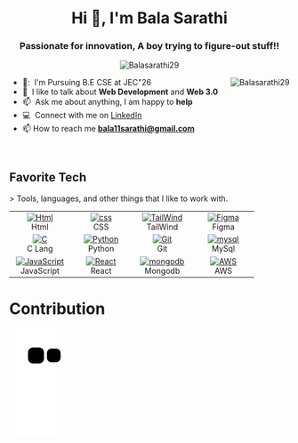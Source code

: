 <h1 align="center">Hi 👋, I'm Bala Sarathi</h1>
<h3 align="center">Passionate for innovation, A boy trying to figure-out stuff!!</h3>

<p align="center"> <img src="https://komarev.com/ghpvc/?username=Balasarathi29&label=Profile%20views&color=0e75b6&style=flat" alt="Balasarathi29" /> </p>
<a href="#Balasarathi29-title">
  <img src="https://github-readme-stats.vercel.app/api?username=Balasarathi29&show_icons=true&theme=react&count_private=true&include_all_commits=true" alt="Balasarathi29" align="right" />
</a>

- 🏫: &nbsp;I'm Pursuing B.E CSE at JEC"26
- :speech_balloon: &nbsp;I like to talk about **Web Development** and **Web 3.0**
- :mailbox: &nbsp;Ask me about anything, I am happy to **help**
- :computer: &nbsp;Connect with me on [LinkedIn](https://www.linkedin.com/in/bala-sarathi-827428257/)
- 📫 How to reach me **bala11sarathi@gmail.com**


<br>

<h2 align="left" id=""Bala Sarathi>Favorite Tech</h2>
> Tools, languages, and other things that I like to work with.

<table align="center">
  <tr>
    <td align="center" width="96">
      <a href="Balasarathi29">
        <img src="https://upload.wikimedia.org/wikipedia/commons/thumb/6/61/HTML5_logo_and_wordmark.svg/1024px-HTML5_logo_and_wordmark.svg.png" width="48" height="48" alt="Html" />
      </a>
      <br>Html
    </td>
    <td align="center" width="96">
      <a href="#Balasarathi29" >
        <img src="https://upload.wikimedia.org/wikipedia/commons/thumb/d/d5/CSS3_logo_and_wordmark.svg/726px-CSS3_logo_and_wordmark.svg.png" width="48" height="48" alt="css" />
      </a>
      <br>CSS
    </td>
    <td align="center" width="96">
      <a href="#Balasarathi29">
        <img src="https://upload.wikimedia.org/wikipedia/commons/thumb/d/d5/Tailwind_CSS_Logo.svg/2048px-Tailwind_CSS_Logo.svg.png" width="48" height="48" alt="TailWind" />
      </a>
      <br>TailWind
    </td>
     <td align="center" width="96">
      <a href="#Balasarathi29">
        <img src="https://upload.wikimedia.org/wikipedia/commons/3/33/Figma-logo.svg" width="45" height="45" alt="Figma" />
      </a>
      <br>Figma
    </td>
  </tr>
  <tr>
    <td align="center" width="96"> 
      <a href="#Balasarathi29" >
        <img src="https://img.icons8.com/color/452/c-programming.png" width="48" height="48" alt="C" />
      </a>
      <br>C Lang
    </td>
     <td align="center" width="96">
      <a href="#Balasarathi29">
        <img src="https://upload.wikimedia.org/wikipedia/commons/thumb/c/c3/Python-logo-notext.svg/1200px-Python-logo-notext.svg.png" width="48" height="48" alt="Python" />
      </a>
      <br>Python
    </td>
   <td align="center" width="96">
      <a href="#Balasarathi29" >
        <img src="https://upload.wikimedia.org/wikipedia/commons/thumb/3/3f/Git_icon.svg/1200px-Git_icon.svg.png" width="48" height="48" alt="Git" />
      </a>
      <br>Git
    </td>
     <td align="center" width="96">
        <a href="#Abishake01">
          <img src="https://upload.wikimedia.org/wikipedia/en/d/dd/MySQL_logo.svg" width="48" height="48" alt="mysql" />
        </a>
        <br>MySql
      </td>
     
  </tr>
   <tr>
    <td align="center" width="96">
      <a href="Balasarathi29">
        <img src="https://upload.wikimedia.org/wikipedia/commons/thumb/9/99/Unofficial_JavaScript_logo_2.svg/1024px-Unofficial_JavaScript_logo_2.svg.png" width="48" height="48" alt="JavaScript" />
      </a>
      <br>JavaScript
    </td>
     <td align="center" width="96">
      <a href="#Balasarathi29">
        <img src="https://upload.wikimedia.org/wikipedia/commons/thumb/a/a7/React-icon.svg/1150px-React-icon.svg.png" width="45" height="45" alt="React" />
      </a>
      <br>React
      </td>
       </td>
      <td align="center" width="96">
        <a href="#Abishake01">
          <img src="https://upload.wikimedia.org/wikipedia/en/5/5a/MongoDB_Fores-Green.svg" width="48" height="48" alt="mongodb" />
        </a>
        <br>Mongodb
      </td>
      <td align="center" width="96">
        <a href="#Balasarathi29">
          <img src="https://upload.wikimedia.org/wikipedia/commons/9/93/Amazon_Web_Services_Logo.svg" width="48" height="48" alt="AWS" />
        </a>
        <br>AWS
      </td>
  </tr>
    
</table>

# Contribution

![snake gif](https://raw.githubusercontent.com/NagiPragalathan/NagiPragalathan/eb8842c58262cfc3019e5c91b9202948fe437254/github-contribution-grid-snake.svg)
 
<!---
Balasarathi29 is a ✨ special ✨ repository because its `README.md` (this file) appears on your GitHub profile.
You can click the Preview link to take a look at your changes.
--->
